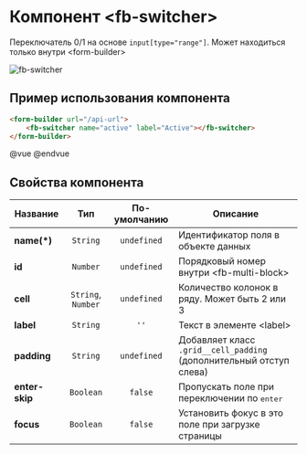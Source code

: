 # Компонент &lt;fb-switcher&gt;

Переключатель 0/1 на основе `input[type="range"]`. Может находиться только внутри &lt;form-builder&gt;

![fb-switcher](https://storage.googleapis.com/static.awes.io/docs/fb-switcher.gif)


## Пример использования компонента

```html
<form-builder url="/api-url">
    <fb-switcher name="active" label="Active"></fb-switcher>
</form-builder>
```
@vue
<form-builder url="/api-url">
    <fb-switcher name="active" label="Active"></fb-switcher>
</form-builder>
@endvue


## Свойства компонента

| Название            | Тип                | По-умолчанию        | Описание                                          |
|---------------------|:------------------:|:-------------------:|---------------------------------------------------|
| **name(*)**         | `String`           | `undefined`         | Идентификатор поля в объекте данных               |
| **id**              | `Number`           | `undefined`         | Порядковый номер внутри &lt;fb-multi-block&gt;    |
| **cell**            | `String`, `Number` | `undefined`         | Количество колонок в ряду. Может быть 2 или 3     |
| **label**           | `String`           | `''`                | Текст в элементе &lt;label&gt;                    |
| **padding**         | `String`           | `undefined`         | Добавляет класс `.grid__cell_padding` (дополнительный отступ слева) |
| **enter-skip**      | `Boolean`          | `false`             | Пропускать поле при переключении по <kbd>enter</kbd> |
| **focus**           | `Boolean`          | `false`             | Установить фокус в это поле при загрузке страницы |
